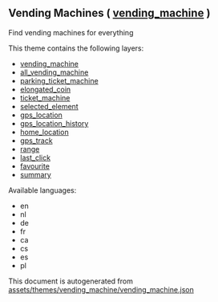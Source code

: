 [//]: # (WARNING: this file is automatically generated. Please find the sources at the bottom and edit those sources)

 Vending Machines ( [vending_machine](https://mapcomplete.org/vending_machine) ) 
---------------------------------------------------------------------------------



Find vending machines for everything

This theme contains the following layers:



  - [vending_machine](../Layers/vending_machine.md)
  - [all_vending_machine](../Layers/all_vending_machine.md)
  - [parking_ticket_machine](../Layers/parking_ticket_machine.md)
  - [elongated_coin](../Layers/elongated_coin.md)
  - [ticket_machine](../Layers/ticket_machine.md)
  - [selected_element](../Layers/selected_element.md)
  - [gps_location](../Layers/gps_location.md)
  - [gps_location_history](../Layers/gps_location_history.md)
  - [home_location](../Layers/home_location.md)
  - [gps_track](../Layers/gps_track.md)
  - [range](../Layers/range.md)
  - [last_click](../Layers/last_click.md)
  - [favourite](../Layers/favourite.md)
  - [summary](../Layers/summary.md)


Available languages:



  - en
  - nl
  - de
  - fr
  - ca
  - cs
  - es
  - pl
 

This document is autogenerated from [assets/themes/vending_machine/vending_machine.json](https://github.com/pietervdvn/MapComplete/blob/develop/assets/themes/vending_machine/vending_machine.json)
